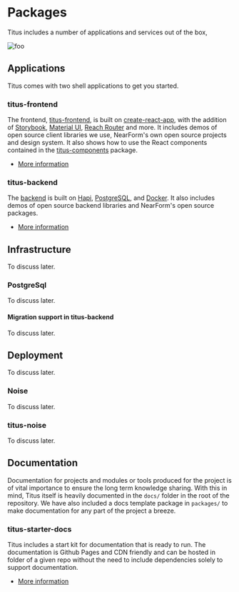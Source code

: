 # Packages
Titus includes a number of applications and services out of the box,

![foo](../img/diagram-a.svg)

## Applications
Titus comes with two shell applications to get you started.

### titus-frontend
The frontend, [titus-frontend](), is built on [create-react-app](), with the addition of [Storybook](), [Material UI](), [Reach Router]() and more. It includes demos of open source client libraries we use, NearForm's own open source projects and design system. It also shows how to use the React components contained in the [titus-components]() package.

- [More information](packages/titus-frontend/)

### titus-backend
The [backend](/kitchen-sink-backend) is built on [Hapi](), [PostgreSQL](), and [Docker](). It also includes demos of open source backend libraries and NearForm's open source packages.

- [More information](titus-backend)

## Infrastructure
To discuss later.

### PostgreSql
To discuss later.

#### Migration support in titus-backend
To discuss later.

## Deployment
To discuss later.

### Noise
To discuss later.

### titus-noise
To discuss later.

## Documentation
Documentation for projects and modules or tools produced for the project is of vital importance to ensure the long term knowledge sharing. With this in mind, Titus itself is heavily documented in the `docs/` folder in the root of the repository. We have also included a docs template package in `packages/` to make documentation for any part of the project a breeze.

### titus-starter-docs
Titus includes a start kit for documentation that is ready to run. The documentation is Github Pages and CDN friendly and can be hosted in folder of a given repo without the need to include dependencies solely to support documentation.

- [More information](starter-docs)
